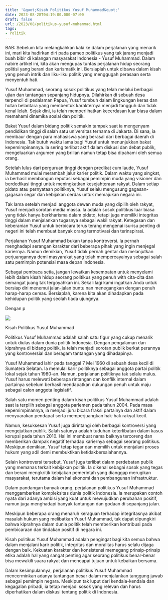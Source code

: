 ```yaml
---
title: '&quot;Kisah Politikus Yusuf Muhammad&quot;'
date: 2023-08-28T04:19:00.000-07:00
draft: false
url: /2023/08/politikus-yusuf-muhammad.html
tags: 
- Politik
---
```


  

BAB: Sebelum kita melangkahkan kaki ke dalam perjalanan yang menarik ini, mari kita hadirkan diri pada pameo politikus yang tak jarang menjadi buah bibir di kalangan masyarakat Indonesia - Yusuf Muhammad. Dalam nabire artikel ini, kita akan mengupas tuntas perjalanan hidup seorang politisi yang berani dan karismatik ini. Bersiaplah untuk dibawa dalam kisah yang penuh intrik dan liku-liku politik yang menggugah perasaan serta menyentuh hati.

  

Yusuf Muhammad, seorang sosok politikus yang telah melalui berbagai ujian dan tantangan sepanjang hidupnya. Dilahirkan di sebuah desa terpencil di pedalaman Papua, Yusuf tumbuh dalam lingkungan keras dan hutan belantara yang membentuk karakternya menjadi tangguh dan tidak kenal lelah. Sejak dini, ia telah memperlihatkan kecerdasan luar biasa dalam memahami dinamika sosial dan politik.

  

Bakat Yusuf dalam bidang politik semakin tampak saat ia mengenyam pendidikan tinggi di salah satu universitas ternama di Jakarta. Di sana, ia membaur dengan para mahasiswa yang berasal dari berbagai daerah di Indonesia. Tak butuh waktu lama bagi Yusuf untuk menunjukkan bakat kepemimpinannya. Ia sering terlibat aktif dalam diskusi dan debat publik, mengeluarkan argumen yang brilian namun tetap bisa dipahami oleh semua orang.

  

Setelah lulus dari perguruan tinggi dengan predikat cum laude, Yusuf Muhammad mulai merambah jalur karier politik. Dalam waktu yang singkat, ia berhasil membangun reputasi sebagai pemimpin muda yang visioner dan berdedikasi tinggi untuk meningkatkan kesejahteraan rakyat. Dalam setiap pidato atau pernyataan politiknya, Yusuf selalu mengusung gagasan-gagasan segar dan kebijakan cerdas untuk memajukan negara ini.

  

Tak lama setelah menjadi anggota dewan muda yang dipilih oleh rakyat, Yusuf menjadi sorotan media massa. Ia adalah sosok politikus luar biasa yang tidak hanya berkharisma dalam pidato, tetapi juga memiliki integritas tinggi dalam menjalankan tugasnya sebagai wakil rakyat. Ketegasan dan keberanian Yusuf untuk berbicara terus terang mengenai isu-isu penting di negeri ini telah membuat banyak orang termotivasi dan terinspirasi.

  

Perjalanan Yusuf Muhammad bukan tanpa kontroversi. Ia pernah menghadapi serangan karakter dari beberapa pihak yang ingin menjegal kariernya. Namun demikian, Yusuf tidak pernah gentar dan melanjutkan perjuangannya demi masyarakat yang telah mempercayainya sebagai salah satu pemimpin potensial masa depan Indonesia.

  

Sebagai pembaca setia, jangan lewatkan kesempatan untuk menyelami lebih dalam kisah hidup seorang politikus yang penuh with cita-cita dan semangat juang tak tergoyahkan ini. Sekali lagi kami ingatkan Anda untuk bersiap diri menemui jalan-jalan buntu nan menegangkan dengan penuh harap-harap cemas. Bersiaplah, karena kita akan dihadapkan pada kehidupan politik yang seolah tiada ujungnya.

  

Dengan p

  

![](https://fotouz.uz/uploads/files/2019-07/1564201899_muhammad-yusuf-muhammad-yusuf-1954-2001-4.jpg)

  

Kisah Politikus Yusuf Muhammad

  

Politikus Yusuf Muhammad adalah salah satu figur yang cukup menarik untuk diulas dalam dunia politik Indonesia. Dengan pengalaman dan kiprahnya di bidang politik, ia telah menjadi sorotan publik berkat perannya yang kontroversial dan beragam tantangan yang dihadapinya.

  

Yusuf Muhammad lahir pada tanggal 7 Mei 1960 di sebuah desa kecil di Sumatera Selatan. Ia memulai karir politiknya sebagai anggota partai politik lokal sejak tahun 1980-an. Namun, perjalanan politiknya tak selalu mulus. Yusuf harus melewati beberapa rintangan dan konflik internal dalam partainya sebelum berhasil mendapatkan dukungan penuh untuk maju sebagai calon anggota legislatif.

  

Salah satu momen penting dalam kisah politikus Yusuf Muhammad adalah saat ia terpilih sebagai anggota parlemen pada tahun 2004. Pada masa kepemimpinannya, ia menjadi juru bicara fraksi partainya dan aktif dalam menyuarakan pendapat serta memperjuangkan hak-hak rakyat kecil.

  

Namun, kesuksesan Yusuf juga dirintangi oleh berbagai kontroversi yang mengejutkan publik. Salah satunya adalah tuduhan keterlibatan dalam kasus korupsi pada tahun 2010. Hal ini membuat nama baiknya tercoreng dan memberikan dampak negatif terhadap kariernya sebagai seorang politikus. Meskipun demikian, Yusuf tetap tegar dan memilih untuk menjalani proses hukum yang adil demi membuktikan ketidakbersalahannya.

  

Selain kontroversi tersebut, Yusuf juga terlibat dalam perdebatan publik yang memanas terkait kebijakan politik. Ia dikenal sebagai sosok yang tegas dan berani mengkritik kebijakan pemerintah yang dianggap merugikan masyarakat, terutama dalam hal ekonomi dan pembangunan infrastruktur.

  

Dalam pandangan banyak orang, perjalanan politikus Yusuf Muhammad menggambarkan kompleksitas dunia politik Indonesia. Ia merupakan contoh nyata dari adanya ambisi yang kuat untuk mewujudkan perubahan positif, namun juga menghadapi banyak tantangan dan godaan di sepanjang jalan.

  

Meskipun beberapa orang menaruh keraguan terhadap integritasnya akibat masalah hukum yang melibatkan Yusuf Muhammad, tak dapat dipungkiri bahwa kiprahnya dalam dunia politik telah memberikan kontribusi pada pembicaraan dan tindakan positif di negara ini.

  

Kisah politikus Yusuf Muhammad adalah pengingat bagi kita semua bahwa dalam menjalani karir politik, integritas dan moralitas harus selalu dijaga dengan baik. Kekuatan karakter dan konsistensi memegang prinsip-prinsip etika adalah hal yang sangat penting agar seorang politikus benar-benar bisa mewakili suara rakyat dan mencapai tujuan untuk kebaikan bersama.

  

Dalam kesimpulannya, perjalanan politikus Yusuf Muhammad mencerminkan adanya tantangan besar dalam menjalankan tanggung jawab sebagai pemimpin negara. Meskipun tak luput dari kendala-kendala dan kegagalan pribadi, ia tetap menjadi sosok yang relevan dan harus diperhatikan dalam diskusi tentang politik di Indonesia.